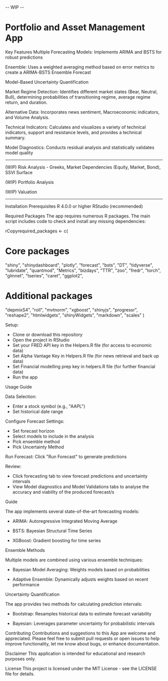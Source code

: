 -- WIP --

# Portfolio and Asset Management App

Key Features
Multiple Forecasting Models: Implements ARIMA and BSTS for robust predictions

Ensemble: Uses a weighted averaging method based on error metrics to create a ARIMA-BSTS Ensemble Forecast

Model-Based Uncertainty Quantification

Market Regime Detection: Identifies different market states (Bear, Neutral, Bull), determining probabilities of transitioning regime, average regime return, and duration. 

Alternative Data: Incorporates news sentiment, Macroeconomic indicators, and Volume Analysis.

Technical Indicators: Calculates and visualizes a variety of technical indicators, support and resistance levels, and provides a technical summary.

Model Diagnostics: Conducts residual analysis and statistically validates model quality

--------------------------------------------------------------------------------------------------------------------------------------
(WIP) Risk Analysis - Greeks, Market Dependencies (Equity, Market, Bond), SSVI Surface

(WIP) Portfolio Analysis 

(WIP) Valuation

---------------------------------------------------------------------------------------------------------------------------------------

Installation
Prerequisites
R 4.0.0 or higher RStudio (recommended)

Required Packages
The app requires numerous R packages. The main script includes code to check and install any missing dependencies:

rCopyrequired_packages <- c(
  # Core packages
 "shiny", "shinydashboard", "plotly", "forecast", "bsts", "DT", 
  "tidyverse", "lubridate", "quantmod", "Metrics", "bizdays", "TTR", 
  "zoo", "fredr", "torch", "glmnet", "tseries", "caret", "ggplot2", 
  # Additional packages
  "depmixS4", "roll", "mvtnorm", "xgboost", "shinyjs", "progressr",
  "reshape2", "htmlwidgets", "shinyWidgets", "markdown", "scales"
)

Setup:
- Clone or download this repository
- Open the project in RStudio
- Set your FRED API key in the Helpers.R file (for access to economic data)
- Set Alpha Vantage Key in Helpers.R file (for news retrieval and back up data)
- Set Financial modelling prep key in helpers.R file (for further financial data)
- Run the app
  
Usage Guide

Data Selection:
- Enter a stock symbol (e.g., "AAPL")
- Set historical date range
  
Configure Forecast Settings:
- Set forecast horizon
- Select models to include in the analysis
- Pick ensemble method
- Pick Uncertainty Method

  
Run Forecast:
Click "Run Forecast" to generate predictions

Review:
- Click forecasting tab to view forecast predictions and uncertainty intervals
- View Model diagnostics and Model Validations tabs to analyse the accuracy and viability of the produced forecast/s


Guide

The app implements several state-of-the-art forecasting models:

- ARIMA: Autoregressive Integrated Moving Average

- BSTS: Bayesian Structural Time Series

- XGBoost: Gradient boosting for time series

Ensemble Methods

Multiple models are combined using various ensemble techniques:

- Bayesian Model Averaging: Weights models based on probabilities

- Adaptive Ensemble: Dynamically adjusts weights based on recent performance

Uncertainty Quantification

The app provides two methods for calculating prediction intervals:

- Bootstrap: Resamples historical data to estimate forecast variability

- Bayesian: Leverages parameter uncertainty for probabilistic intervals

Contributing
Contributions and suggestions to this App are welcome and appreciated. Please feel free to submit pull requests or open issues to help improve functionality, let me know about bugs, or enhance documentation.

Disclaimer
This application is intended for educational and research purposes only. 

License
This project is licensed under the MIT License - see the LICENSE file for details.
